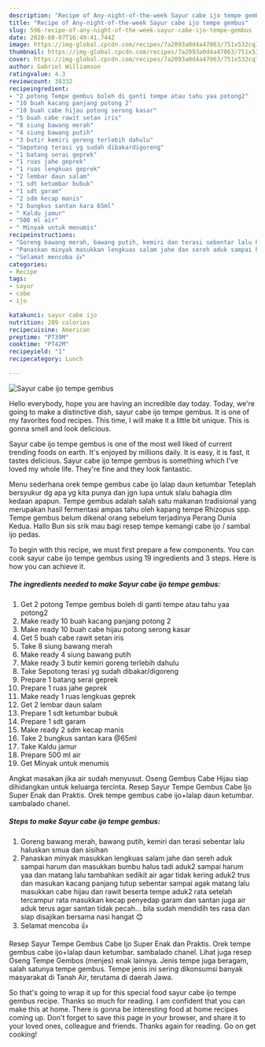 ```yaml
---
description: "Recipe of Any-night-of-the-week Sayur cabe ijo tempe gembus"
title: "Recipe of Any-night-of-the-week Sayur cabe ijo tempe gembus"
slug: 596-recipe-of-any-night-of-the-week-sayur-cabe-ijo-tempe-gembus
date: 2020-08-07T16:49:41.744Z
image: https://img-global.cpcdn.com/recipes/7a2093a0d4a47063/751x532cq70/sayur-cabe-ijo-tempe-gembus-foto-resep-utama.jpg
thumbnail: https://img-global.cpcdn.com/recipes/7a2093a0d4a47063/751x532cq70/sayur-cabe-ijo-tempe-gembus-foto-resep-utama.jpg
cover: https://img-global.cpcdn.com/recipes/7a2093a0d4a47063/751x532cq70/sayur-cabe-ijo-tempe-gembus-foto-resep-utama.jpg
author: Gabriel Williamson
ratingvalue: 4.3
reviewcount: 38332
recipeingredient:
- "2 potong Tempe gembus boleh di ganti tempe atau tahu yaa potong2"
- "10 buah kacang panjang potong 2"
- "10 buah cabe hijau potong serong kasar"
- "5 buah cabe rawit setan iris"
- "8 siung bawang merah"
- "4 siung bawang putih"
- "3 butir kemiri goreng terlebih dahulu"
- "Sepotong terasi yg sudah dibakardigoreng"
- "1 batang serai geprek"
- "1 ruas jahe geprek"
- "1 ruas lengkuas geprek"
- "2 lembar daun salam"
- "1 sdt ketumbar bubuk"
- "1 sdt garam"
- "2 sdm kecap manis"
- "2 bungkus santan kara 65ml"
- " Kaldu jamur"
- "500 ml air"
- " Minyak untuk menumis"
recipeinstructions:
- "Goreng bawang merah, bawang putih, kemiri dan terasi sebentar lalu haluskan smua dan sisihan"
- "Panaskan minyak masukkan lengkuas salam jahe dan sereh aduk sampai harum dan masukkan bumbu halus tadi aduk2 sampai harum yaa dan matang lalu tambahkan sedikit air agar tidak kering aduk2 trus dan masukan kacang panjang tutup sebentar sampai agak matang lalu masukkan cabe hijau dan rawit beserta tempe aduk2 rata setelah tercampur rata masukkan kecap penyedap garam dan santan juga air aduk terus agar santan tidak pecah... bila sudah mendidih tes rasa dan siap disajikan bersama nasi hangat 😊"
- "Selamat mencoba 👍"
categories:
- Recipe
tags:
- sayur
- cabe
- ijo

katakunci: sayur cabe ijo 
nutrition: 289 calories
recipecuisine: American
preptime: "PT39M"
cooktime: "PT42M"
recipeyield: "1"
recipecategory: Lunch

---
```



![Sayur cabe ijo tempe gembus](https://img-global.cpcdn.com/recipes/7a2093a0d4a47063/751x532cq70/sayur-cabe-ijo-tempe-gembus-foto-resep-utama.jpg)

Hello everybody, hope you are having an incredible day today. Today, we're going to make a distinctive dish, sayur cabe ijo tempe gembus. It is one of my favorites food recipes. This time, I will make it a little bit unique. This is gonna smell and look delicious.

Sayur cabe ijo tempe gembus is one of the most well liked of current trending foods on earth. It's enjoyed by millions daily. It is easy, it is fast, it tastes delicious. Sayur cabe ijo tempe gembus is something which I've loved my whole life. They're fine and they look fantastic.

Menu sederhana orek tempe gembus cabe ijo lalap daun ketumbar Teteplah bersyukur dg apa yg kita punya dan jgn lupa untuk slalu bahagia dlm kedaan apapun. Tempe gembus adalah salah satu makanan tradisional yang merupakan hasil fermentasi ampas tahu oleh kapang tempe Rhizopus spp. Tempe gembus belum dikenal orang sebelum terjadinya Perang Dunia Kedua. Hallo Bun sis srik mau bagi resep tempe kemangi cabe ijo / sambal ijo pedas.


To begin with this recipe, we must first prepare a few components. You can cook sayur cabe ijo tempe gembus using 19 ingredients and 3 steps. Here is how you can achieve it.

<!--inarticleads1-->

##### The ingredients needed to make Sayur cabe ijo tempe gembus:

1. Get 2 potong Tempe gembus boleh di ganti tempe atau tahu yaa potong2
1. Make ready 10 buah kacang panjang potong 2
1. Make ready 10 buah cabe hijau potong serong kasar
1. Get 5 buah cabe rawit setan iris
1. Take 8 siung bawang merah
1. Make ready 4 siung bawang putih
1. Make ready 3 butir kemiri goreng terlebih dahulu
1. Take Sepotong terasi yg sudah dibakar/digoreng
1. Prepare 1 batang serai geprek
1. Prepare 1 ruas jahe geprek
1. Make ready 1 ruas lengkuas geprek
1. Get 2 lembar daun salam
1. Prepare 1 sdt ketumbar bubuk
1. Prepare 1 sdt garam
1. Make ready 2 sdm kecap manis
1. Take 2 bungkus santan kara @65ml
1. Take  Kaldu jamur
1. Prepare 500 ml air
1. Get  Minyak untuk menumis


Angkat masakan jika air sudah menyusut. Oseng Gembus Cabe Hijau siap dihidangkan untuk keluarga tercinta. Resep Sayur Tempe Gembus Cabe Ijo Super Enak dan Praktis. Orek tempe gembus cabe ijo+lalap daun ketumbar. sambalado chanel. 

<!--inarticleads2-->

##### Steps to make Sayur cabe ijo tempe gembus:

1. Goreng bawang merah, bawang putih, kemiri dan terasi sebentar lalu haluskan smua dan sisihan
1. Panaskan minyak masukkan lengkuas salam jahe dan sereh aduk sampai harum dan masukkan bumbu halus tadi aduk2 sampai harum yaa dan matang lalu tambahkan sedikit air agar tidak kering aduk2 trus dan masukan kacang panjang tutup sebentar sampai agak matang lalu masukkan cabe hijau dan rawit beserta tempe aduk2 rata setelah tercampur rata masukkan kecap penyedap garam dan santan juga air aduk terus agar santan tidak pecah... bila sudah mendidih tes rasa dan siap disajikan bersama nasi hangat 😊
1. Selamat mencoba 👍


Resep Sayur Tempe Gembus Cabe Ijo Super Enak dan Praktis. Orek tempe gembus cabe ijo+lalap daun ketumbar. sambalado chanel. Lihat juga resep Oseng Tempe Gembos (menjes) enak lainnya. Jenis tempe juga beragam, salah satunya tempe gembus. Tempe jenis ini sering dikonsumsi banyak masyarakat di Tanah Air, terutama di daerah Jawa. 

So that's going to wrap it up for this special food sayur cabe ijo tempe gembus recipe. Thanks so much for reading. I am confident that you can make this at home. There is gonna be interesting food at home recipes coming up. Don't forget to save this page in your browser, and share it to your loved ones, colleague and friends. Thanks again for reading. Go on get cooking!
